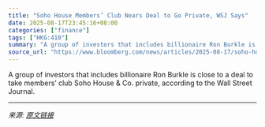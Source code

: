 ```yaml
---
title: "Soho House Members’ Club Nears Deal to Go Private, WSJ Says"
date: 2025-08-17T23:45:16+08:00
categories: ["finance"]
tags: ["HKG:410"]
summary: "A group of investors that includes billionaire Ron Burkle is close to a deal to take members’ club Soho House &amp; Co. private, according to the Wall Street Journal."
source_url: "https://www.bloomberg.com/news/articles/2025-08-17/soho-house-member-s-club-nears-deal-to-go-private-wsj-says"
---
```


A group of investors that includes billionaire Ron Burkle is close to a deal to take members’ club Soho House &amp; Co. private, according to the Wall Street Journal.

---

*来源: [原文链接](https://www.bloomberg.com/news/articles/2025-08-17/soho-house-member-s-club-nears-deal-to-go-private-wsj-says)*
